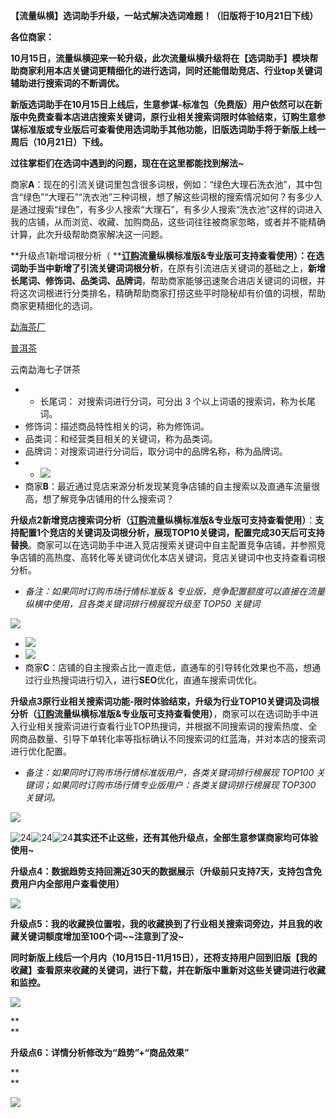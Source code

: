 **【流量纵横】选词助手升级，一站式解决选词难题！（旧版将于10月21日下线）**

**各位商家：**

**10月15日，流量纵横迎来一轮升级，此次流量纵横升级将在【选词助手】模块帮助商家利用本店关键词更精细化的进行选词，同时还能借助竞店、行业top关键词辅助进行搜索词的不断调优。**

**新版选词助手在10月15日上线后，生意参谋-标准包（免费版）用户依然可以在新版中免费查看本店进店搜索关键词，原行业相关搜索词限时体验结束，订购生意参谋标准版或专业版后可查看使用选词助手其他功能，旧版选词助手将于新版上线一周后（10月21日）下线。**

**过往掌柜们在选词中遇到的问题，现在在这里都能找到解法~**

商家**A**：现在的引流关键词里包含很多词根，例如：“绿色大理石洗衣池”，其中包含“绿色”“大理石”“洗衣池”三种词根，想了解这些词根的搜索情况如何？有多少人是通过搜索“绿色”，有多少人搜索“大理石”，有多少人搜索“洗衣池”这样的词进入我的店铺，从而浏览、收藏、加购商品，这些词往往被商家忽略，或者并不能精确计算，此次升级帮助商家解决这一问题。

**升级点1新增词根分析（ **[**订购**](https://fuwu.taobao.com/ser/detail.htm?spm=a1z13.8114210.1234-fwlb.4.62585acad638pW&service_code=A-LLZH-NEW&tracelog=search&from_key=流量纵横)**流量纵横标准版&专业版可支持查看使用）：在选词助手当中新增了引流关键词词根分析**，在原有引流进店关键词的基础之上，**新增长尾词、修饰词、品类词、品牌词**，帮助商家能够迅速聚合进店关键词的词根，并将这次词根进行分类排名，精确帮助商家打捞这些平时隐秘却有价值的词根，帮助商家更精细化的选词。

[勐海茶厂](#)

[普洱茶](#)

云南勐海七子饼茶

* * 长尾词： 对搜索词进行分词，可分出
    3
    个以上词语的搜索词，称为长尾词。
* 修饰词：描述商品特性相关的词，称为修饰词。
* 品类词：和经营类目相关的关键词，称为品类词。
* 品牌词：对搜索词进行分词后，取分词中的品牌名称，称为品牌词。
* * ![](https://img.alicdn.com/tfs/TB1fQ1Ggbr1gK0jSZFDXXb9yVXa-1171-638.png)
* 商家**B**：最近通过竞店来源分析发现某竞争店铺的自主搜索以及直通车流量很高，想了解竞争店铺用的什么搜索词？

**升级点2新增竞店搜索词分析（**[**订购**](https://fuwu.taobao.com/ser/detail.htm?spm=a1z13.8114210.1234-fwlb.4.62585acad638pW&service_code=A-LLZH-NEW&tracelog=search&from_key=流量纵横)**流量纵横标准版&专业版可支持查看使用）**：**支持配置1个竞店的关键词及词根分析，展现TOP10关键词，配置完成30天后可支持替换**。商家可以在选词助手中进入竞店搜索关键词中自主配置竞争店铺，并参照竞争店铺的高热度、高转化等关键词优化本店关键词，竞店关键词中也支持查看词根分析。

* _备注：如果同时订购市场行情标准版_
  _&_
  _专业版，竞争配置额度可以直接在流量纵横中使用，且各类关键词排行榜展现升级至_
  _TOP50_
  _关键词_

![](https://img.alicdn.com/tfs/TB1B9aLgkT2gK0jSZPcXXcKkpXa-1190-631.png)

* ![](https://img.alicdn.com/tfs/TB1JYSJgoT1gK0jSZFrXXcNCXXa-584-310.png)
* ![](https://img.alicdn.com/tfs/TB1bmGLgkT2gK0jSZPcXXcKkpXa-903-337.png)
* 商家**C**：店铺的自主搜索占比一直走低，直通车的引导转化效果也不高，想通过行业热搜词进行切入，进行**SEO**优化，直通车搜索词优化。

**升级点3原行业相关搜索词功能-限时体验结束，升级为行业TOP10关键词及词根分析（**[**订购**](https://fuwu.taobao.com/ser/detail.htm?spm=a1z13.8114210.1234-fwlb.4.62585acad638pW&service_code=A-LLZH-NEW&tracelog=search&from_key=流量纵横)**流量纵横标准版&专业版可支持查看使用）**，商家可以在选词助手中进入行业相关搜索词进行查看行业TOP热搜词，并根据不同搜索词的搜索热度、全网商品数量、引导下单转化率等指标确认不同搜索词的红蓝海，并对本店的搜索词进行优化配置。

* _备注：如果同时订购市场行情标准版用户，各类关键词排行榜展现_
  _TOP100_
  _关键词；如果同时订购市场行情专业版用户：各类关键词排行榜展现_
  _TOP300_
  _关键词。_

![](https://img.alicdn.com/tfs/TB1IZ1JgoD1gK0jSZFGXXbd3FXa-1180-629.png)

![](http://a.tbcdn.cn/sys/wangwang/smiley/48x48/24.gif "24")![](http://a.tbcdn.cn/sys/wangwang/smiley/48x48/24.gif "24")![](http://a.tbcdn.cn/sys/wangwang/smiley/48x48/24.gif "24")**其实还不止这些，还有其他升级点，全部生意参谋商家均可体验使用~**

**升级点4：数据趋势支持回溯近30天的数据展示（升级前只支持7天，支持包含免费用户内全部用户查看使用）**

![](https://img.alicdn.com/tfs/TB1CqSFgeT2gK0jSZFvXXXnFXXa-1202-556.png)

**升级点5：我的收藏换位置啦，我的收藏换到了行业相关搜索词旁边，并且我的收藏关键词额度增加至100个词~~注意到了没~**

**同时新版上线后一个月内（10月15日-11月15日），还将支持用户回到旧版【我的收藏】查看原来收藏的关键词，进行下载，并在新版中重新对这些关键词进行收藏和监控。**

![](https://img.alicdn.com/tfs/TB1d9iHgXT7gK0jSZFpXXaTkpXa-1198-719.png)

**    
**

**升级点6：详情分析修改为“趋势”+“商品效果”**

**    
**

![](https://img.alicdn.com/tfs/TB1vi5NgoY1gK0jSZFCXXcwqXXa-1174-595.png)

